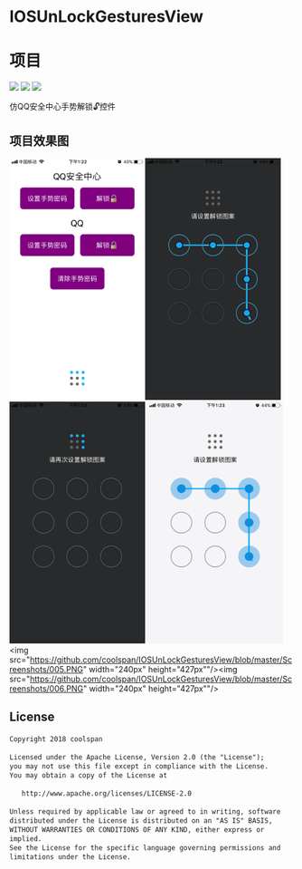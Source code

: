 # IOSUnLockGesturesView

# 项目
![](https://img.shields.io/badge/platform-ios-lightgrey.svg)  ![](https://img.shields.io/badge/language-swift-orange.svg)  ![](https://img.shields.io/badge/license-Apache-000000.svg)

仿QQ安全中心手势解锁🔓控件

## 项目效果图

<img src="https://github.com/coolspan/IOSUnLockGesturesView/blob/master/Screenshots/001.PNG"  width="240px" height="427px" /><img src="https://github.com/coolspan/IOSUnLockGesturesView/blob/master/Screenshots/002.PNG"  width="240px" height="427px"/><img src="https://github.com/coolspan/IOSUnLockGesturesView/blob/master/Screenshots/003.PNG"  width="240px" height="427px"/>
<img src="https://github.com/coolspan/IOSUnLockGesturesView/blob/master/Screenshots/004.PNG"  width="240px" height="427px"/><img src="https://github.com/coolspan/IOSUnLockGesturesView/blob/master/Screenshots/005.PNG"  width="240px" height="427px""/><img src="https://github.com/coolspan/IOSUnLockGesturesView/blob/master/Screenshots/006.PNG"  width="240px" height="427px""/>



## License

    Copyright 2018 coolspan

    Licensed under the Apache License, Version 2.0 (the "License");
    you may not use this file except in compliance with the License.
    You may obtain a copy of the License at

       http://www.apache.org/licenses/LICENSE-2.0

    Unless required by applicable law or agreed to in writing, software
    distributed under the License is distributed on an "AS IS" BASIS,
    WITHOUT WARRANTIES OR CONDITIONS OF ANY KIND, either express or implied.
    See the License for the specific language governing permissions and
    limitations under the License.
